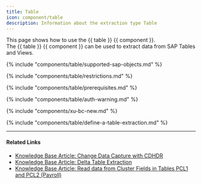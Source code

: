 ```yaml
---
title: Table
icon: component/table
description: Information about the extraction type Table
---
```


This page shows how to use the {{ table }} {{ component }}.<br>
The {{ table }} {{ component }} can be used to extract data from SAP Tables and Views.

{% include "components/table/supported-sap-objects.md"  %}

{% include "components/table/restrictions.md"  %}

{% include "components/table/prerequisites.md" %}

{% include "components/table/auth-warning.md"  %}

{% include "components/xu-bc-new.md"  %}

{% include "components/table/define-a-table-extraction.md"  %}

****
#### Related Links
- [Knowledge Base Article: Change Data Capture with CDHDR](../../knowledge-base/change-data-capture-with-cdhdr.md)
- [Knowledge Base Article: Delta Table Extraction](../../knowledge-base/delta-table-extraction.md)
- [Knowledge Base Article: Read data from Cluster Fields in Tables PCL1 and PCL2 (Payroll)](../../knowledge-base/read-data-from-cluster-fields-in-the-tables-pcl1-and-pcl2-payroll.md)
